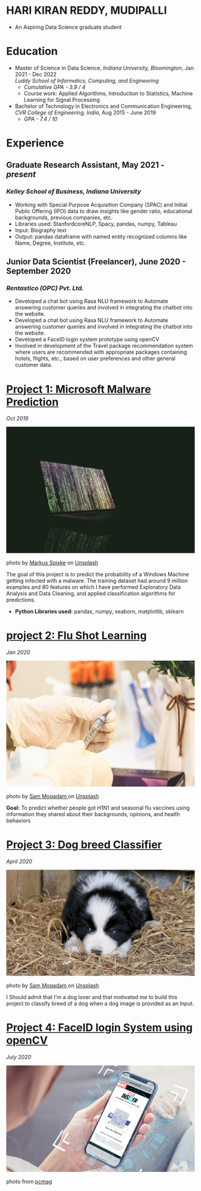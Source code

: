 # HARI KIRAN REDDY, MUDIPALLI
* An Aspiring Data Science graduate student

# Education
* Master of Science in Data Science, *Indiana University, Bloomington*, Jan 2021 - Dec 2022 <br>
  *Luddy School of Informatics, Computing, and Engineering*<br>
  - *Cumulative GPA - 3.9 / 4*
  - Course work: Applied Algorithms, Introduction to Statistics, Machine Learning for Signal Processing
* Bachelor of Technology in Electronics and Communication Engineering, *CVR College of Engineering, India*, Aug 2015 - June 2019 <br>
  - *GPA - 7.4 / 10*

# Experience
## Graduate Research Assistant, May 2021 - *present*
### *Kelley School of Business, Indiana University*
- Working with Special Purpose Acquisition Company (SPAC) and Initial Public Offering (IPO) data to draw insights like gender ratio, educational backgrounds, previous companies, etc.
- Libraries used: StanfordcoreNLP, Spacy, pandas, numpy, Tableau
- Input: Biography text
- Output: pandas dataframe with named entity recognized columns like Name, Degree, Institute, etc.

## Junior Data Scientist (Freelancer),       June 2020 - September 2020
### *Rentastico (OPC) Pvt. Ltd.*
- Developed a chat bot using Rasa NLU framework to Automate answering customer queries and involved in
integrating the chatbot into the website.
- Developed a chat bot using Rasa NLU framework to Automate answering customer queries and involved in
integrating the chatbot into the website.
- Developed a FaceID login system prototype using openCV
- Involved in development of the Travel package recommendation system where users are recommended with
appropriate packages containing hotels, flights, etc., based on user preferences and other general customer
data.

# [Project 1: Microsoft Malware Prediction](https://github.com/harikiran-mudipalli/Microsoft_Malware_Detection/blob/master/msmp.ipynb) 
*Oct 2019*

![alt_text](markus-spiske-uPXs5Vx5bIg-unsplash.jpg)

photo by <a href="https://unsplash.com/@markusspiske">Markus Spiske</a> on <a href="https://unsplash.com/photos/uPXs5Vx5bIg">Unsplash</a>

The goal of this project is to predict the probability of a Windows Machine getting infected with a malware. The training dataset had around 9 million examples and 80 features on which I have performed Exploratory Data Analysis and Data Cleaning, and applied classification algorithms for predictions.

* **Python Libraries used:** pandas, numpy, seaborn, matplotlib, sklearn

# [project 2: Flu Shot Learning](https://github.com/harikiran-mudipalli/Flu_Shot_Learning/blob/master/EDA%20and%20Cleaning.ipynb)
*Jan 2020*

![alt_text](sam-moqadam-2rrsfMN4hn8-unsplash.jpg)

photo by <a href="https://unsplash.com/@itssammoqadam">Sam Moqadam
</a> on <a href="https://unsplash.com/photos/2rrsfMN4hn8">Unsplash</a>

**Goal:** To predict whether people got H1N1 and seasonal flu vaccines using information they shared about their backgrounds, opinions, and health behaviors

# [Project 3: Dog breed Classifier](https://github.com/harikiran-mudipalli/ImageClassifierAIPND)
*April 2020*

![alt_text](andrea-lightfoot-tKWJFY4wAXE-unsplash.jpg)

photo by <a href="https://unsplash.com/@andreaelphotography">Sam Moqadam
</a> on <a href="https://unsplash.com/photos/tKWJFY4wAXE">Unsplash</a>

I Should admit that I'm a dog lover and that motivated me to build this project to classify breed of a dog when a dog image is provided as an Input.

# [Project 4: FaceID login System using openCV](https://github.com/harikiran-mudipalli/FaceID_Login_openCV)
*July 2020*

![alt_text](02BWye6H4Tdpfi9mystMgsn-1.1569492916.fit_lim.size_1600x900.jpg)

photo from <a href="https://www.pcmag.com/how-to/how-to-log-into-websites-with-face-id-on-iphone-x">pcmag</a>
